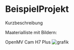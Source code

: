 # BeispielProjekt

Kurzbeschreibung

Maaterialliste mit Bildern:

OpenMV Cam H7 Plus
![grafik](https://user-images.githubusercontent.com/58113045/193541221-6277b8d4-194d-42e7-83aa-ce5ab9cb5d44.png)
